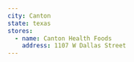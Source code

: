 ```yaml
---
city: Canton
state: texas
stores:
  - name: Canton Health Foods
    address: 1107 W Dallas Street
---
```

